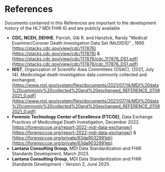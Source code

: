 # References 
Documents contained in this References are important to the development history of the HL7 MDI FHIR IG and are publicly available
* **CDC, NCEH, DEHHE**, Parrish, Gib R. and Hanzlick, Randy "Medical Examiner/Coroner Death Investigation Data Set (McDIDS)" , 1995 [https://stacks.cdc.gov/view/cdc/117876](https://stacks.cdc.gov/view/cdc/117876) & [https://stacks.cdc.gov/view/cdc/117876/cdc_117876_DS1.pdf](https://stacks.cdc.gov/view/cdc/117876/cdc_117876_DS1.pdf)
* **NIST**, Organization of Scientific Area Committees (OSAC), (2021, July 14). Medicolegal death investigation data commonly collected and exchanged, [https://www.nist.gov/system/files/documents/2021/07/14/MDI%20data%20commonly%20collected%20and%20exchanged_REFERENCE_07092021_0.pdf](https://www.nist.gov/system/files/documents/2021/07/14/MDI%20data%20commonly%20collected%20and%20exchanged_REFERENCE_07092021_0.pdf)
* **Forensic Technology Center of Excellence (FTCOE)**, Data Exchange Practices of Medicolegal Death Investigation, December 2022. [https://forensiccoe.org/report-2022-mdi-data-exchange/](https://forensiccoe.org/report-2022-mdi-data-exchange/) & [https://forensiccoe.org/private/63da9032991eb](https://forensiccoe.org/private/63da9032991eb)
* **Lantana Consulting Group**, MDI Data Standardization and FHIR Standards Development, March 2023.
* **Lantana Consulting Group**, MDI Data Standardization and FHIR Standards Development - Version 2, June 2025.